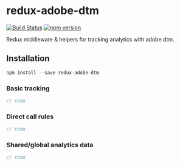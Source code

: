 # redux-adobe-dtm

[![Build Status](https://travis-ci.org/ezekielchentnik/redux-adobe-dtm.svg)](https://travis-ci.org/ezekielchentnik/redux-adobe-dtm)
[![npm version](https://img.shields.io/npm/v/redux-adobe-dtm.svg?style=flat-square)](https://www.npmjs.com/package/redux-adobe-dtm)

Redux middleware & helpers for tracking analytics with adobe dtm.

## Installation

```js
npm install --save redux-adobe-dtm
```

### Basic tracking
```js
// todo
```

### Direct call rules
```js
// todo
```

### Shared/global analytics data
```js
// todo
```
